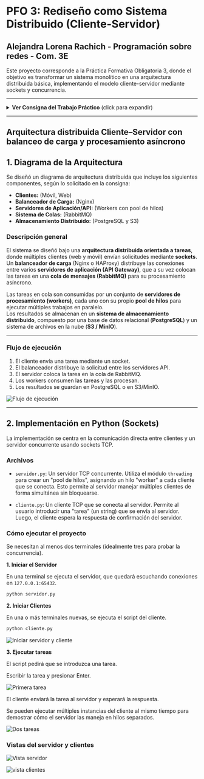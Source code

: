 # PFO 3: Rediseño como Sistema Distribuido (Cliente-Servidor)
## Alejandra Lorena Rachich - Programación sobre redes - Com. 3E

Este proyecto corresponde a la Práctica Formativa Obligatoria 3, donde el objetivo es transformar un sistema monolítico en una arquitectura distribuida básica, implementando el modelo cliente-servidor mediante sockets y concurrencia.

---

<details>
<summary><strong>Ver Consigna del Trabajo Práctico</strong> (click para expandir)</summary>

> ### PFO 3: Rediseño como Sistema Distribuido (Cliente-Servidor)
> 
> **Objetivo:** Transformar el sistema en una arquitectura distribuida usando sockets.
> 
> **Consignas:**
> 1. Diseñar un diagrama que incluya:
>    * Clientes (móviles, web).
>    * Balanceador de carga (Nginx/HAProxy).
>    * Servidores workers (cada uno con su pool de hilos).
>    * Cola de mensajes (RabbitMQ) para comunicación entre servidores.
>    * Almacenamiento distribuido (PostgreSQL, S3).
> 2. Implementar en Python:
>    * Un servidor que reciba tareas por socket y las distribuya a workers.
>    * Un cliente que envíe tareas y reciba resultados.
> 
> **Entregables:**
> * Diagrama del sistema.
> * Código del servidor y cliente en repositorio de Github

</details>

---


## Arquitectura distribuida Cliente–Servidor con balanceo de carga y procesamiento asíncrono
## 1. Diagrama de la Arquitectura

Se diseñó un diagrama de arquitectura distribuida que incluye los siguientes componentes, según lo solicitado en la consigna:

* **Clientes:** (Móvil, Web)
* **Balanceador de Carga:** (Nginx)
* **Servidores de Aplicación/API:** (Workers con pool de hilos)
* **Sistema de Colas:** (RabbitMQ)
* **Almacenamiento Distribuido:** (PostgreSQL y S3)


### Descripción general
El sistema se diseñó bajo una **arquitectura distribuida orientada a tareas**, donde múltiples clientes (web y móvil) envían solicitudes mediante **sockets**.  
Un **balanceador de carga** (Nginx o HAProxy) distribuye las conexiones entre varios **servidores de aplicación (API Gateway)**, que a su vez colocan las tareas en una **cola de mensajes (RabbitMQ)** para su procesamiento asíncrono.

Las tareas en cola son consumidas por un conjunto de **servidores de procesamiento (workers)**, cada uno con su propio **pool de hilos** para ejecutar múltiples trabajos en paralelo.  
Los resultados se almacenan en un **sistema de almacenamiento distribuido**, compuesto por una base de datos relacional (**PostgreSQL**) y un sistema de archivos en la nube (**S3 / MinIO**).

---

### Flujo de ejecución
1. El cliente envía una tarea mediante un socket.  
2. El balanceador distribuye la solicitud entre los servidores API.  
3. El servidor coloca la tarea en la cola de RabbitMQ.  
4. Los workers consumen las tareas y las procesan.  
5. Los resultados se guardan en PostgreSQL o en S3/MinIO.

![Flujo de ejecución](./capturas/01b-flujo.png)

---


## 2. Implementación en Python (Sockets)

La implementación se centra en la comunicación directa entre clientes y un servidor concurrente usando sockets TCP.

### Archivos

* `servidor.py`: Un servidor TCP concurrente. Utiliza el módulo `threading` para crear un "pool de hilos", asignando un hilo "worker" a cada cliente que se conecta. Esto permite al servidor manejar múltiples clientes de forma simultánea sin bloquearse.

* `cliente.py`: Un cliente TCP que se conecta al servidor. Permite al usuario introducir una "tarea" (un string) que se envía al servidor. Luego, el cliente espera la respuesta de confirmación del servidor.

### Cómo ejecutar el proyecto

Se necesitan al menos dos terminales (idealmente tres para probar la concurrencia).

**1. Iniciar el Servidor**

En una terminal se ejecuta el servidor, que quedará escuchando conexiones en `127.0.0.1:65432`.

```bash
python servidor.py
```


**2. Iniciar Clientes**

En una o más terminales nuevas, se ejecuta el script del cliente.

```bash
python cliente.py

```


![Iniciar servidor y cliente](./capturas/02-servidor_y_cliente_1.png)

**3. Ejecutar tareas**

El script pedirá que se introduzca una tarea.

Escribir la tarea y presionar Enter.


![Primera tarea](./capturas/03a-primera_tarea.png)

El cliente enviará la tarea al servidor y esperará la respuesta.

Se pueden ejecutar múltiples instancias del cliente al mismo tiempo para demostrar cómo el servidor las maneja en hilos separados.


![Dos tareas](./capturas/03b-dos_tareas.png)

### Vistas del servidor y clientes


![Vista servidor](./capturas/05-ma_tareas-vista_servidor.png)


![vista clientes](./capturas/04-más_%20tareas-Vista_clientes.png)




